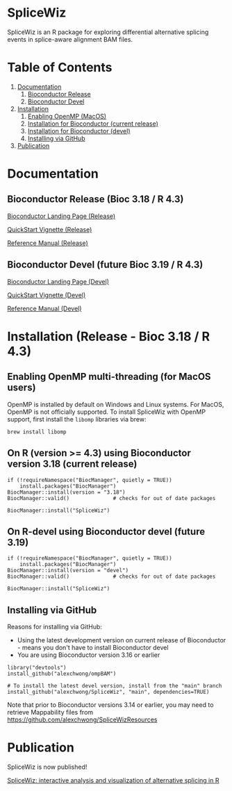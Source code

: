 # SpliceWiz

SpliceWiz is an R package for exploring differential alternative splicing events in splice-aware alignment BAM files.

# Table of Contents

1. [Documentation](#doco)
    1. [Bioconductor Release](#docorelease)
    2. [Bioconductor Devel](#docodevel)
2. [Installation](#inst)
    1. [Enabling OpenMP (MacOS)](#ompmac)
    2. [Installation for Bioconductor (current release)](#instrelease)
    3. [Installation for Bioconductor (devel)](#instdevel)
    4. [Installing via GitHub](#instlegacy)
3. [Publication](#pub)

# Documentation <a name="doco"></a>

## Bioconductor Release (Bioc 3.18 / R 4.3) <a name="docorelease"></a>

[Bioconductor Landing Page (Release)](https://bioconductor.org/packages/release/bioc/html/SpliceWiz.html)

[QuickStart Vignette (Release)](https://bioconductor.org/packages/release/bioc/vignettes/SpliceWiz/inst/doc/SW_QuickStart.html)

[Reference Manual (Release)](https://bioconductor.org/packages/release/bioc/manuals/SpliceWiz/man/SpliceWiz.pdf) 

## Bioconductor Devel (future Bioc 3.19 / R 4.3) <a name="docodevel"></a>

[Bioconductor Landing Page (Devel)](https://bioconductor.org/packages/devel/bioc/html/SpliceWiz.html)

[QuickStart Vignette (Devel)](https://bioconductor.org/packages/devel/bioc/vignettes/SpliceWiz/inst/doc/SW_QuickStart.html)

[Reference Manual (Devel)](https://bioconductor.org/packages/devel/bioc/manuals/SpliceWiz/man/SpliceWiz.pdf) 

# Installation (Release - Bioc 3.18 / R 4.3) <a name="inst"></a>

## Enabling OpenMP multi-threading (for MacOS users) <a name="ompmac"></a>

OpenMP is installed by default on Windows and Linux systems. For MacOS, OpenMP
is not officially supported. To install SpliceWiz with OpenMP support, first
install the `libomp` libraries via brew:

```
brew install libomp
```

## On R (version >= 4.3) using Bioconductor version 3.18 (current release) <a name="instrelease"></a>

```
if (!requireNamespace("BiocManager", quietly = TRUE))
    install.packages("BiocManager")
BiocManager::install(version = "3.18")
BiocManager::valid()              # checks for out of date packages

BiocManager::install("SpliceWiz")
```

## On R-devel using Bioconductor devel (future 3.19) <a name="instdevel"></a>

```
if (!requireNamespace("BiocManager", quietly = TRUE))
    install.packages("BiocManager")
BiocManager::install(version = "devel")
BiocManager::valid()              # checks for out of date packages

BiocManager::install("SpliceWiz")
```

## Installing via GitHub <a name="instlegacy"></a>

Reasons for installing via GitHub:
* Using the latest development version on current release of Bioconductor -
means you don't have to install Bioconductor devel
* You are using Bioconductor version 3.16 or earlier

```
library("devtools")
install_github("alexchwong/ompBAM")

# To install the latest devel version, install from the "main" branch
install_github("alexchwong/SpliceWiz", "main", dependencies=TRUE)
```

Note that prior to Bioconductor versions 3.14 or earlier, you may need to retrieve
Mappability files from https://github.com/alexchwong/SpliceWizResources



# Publication <a name="pub"></a>

SpliceWiz is now published!

[SpliceWiz: interactive analysis and visualization of alternative splicing in R](https://academic.oup.com/bib/article/25/1/bbad468/7502685)
